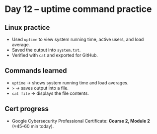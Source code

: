 # Day 12 – uptime command practice

## Linux practice
- Used `uptime` to view system running time, active users, and load average.
- Saved the output into `system.txt`.
- Verified with `cat` and exported for GitHub.

## Commands learned
- `uptime` → shows system running time and load averages.
- `>` → saves output into a file.
- `cat file` → displays the file contents.

## Cert progress
- Google Cybersecurity Professional Certificate: **Course 2, Module 2** (≈45–60 min today).

